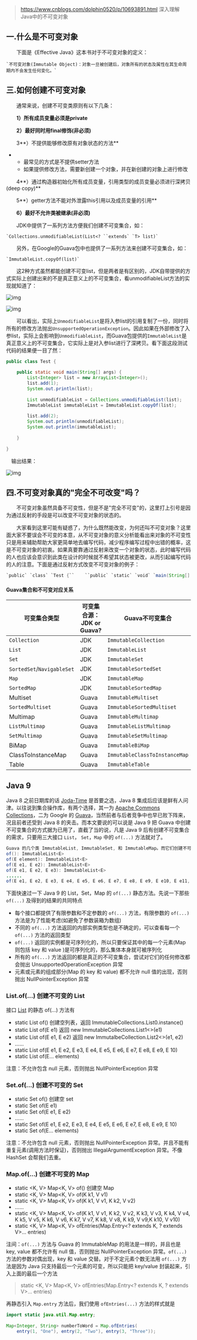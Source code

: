> https://www.cnblogs.com/dolphin0520/p/10693891.html 深入理解Java中的不可变对象



## 一.什么是不可变对象

　　下面是《Effective Java》这本书对于不可变对象的定义：

```
`不可变对象(Immutable Object)：对象一旦被创建后，对象所有的状态及属性在其生命周期内不会发生任何变化。`
```



## 三.如何创建不可变对象

　　通常来说，创建不可变类原则有以下几条：

　　**1）所有成员变量必须是private**

　　**2）最好同时用final修饰(非必须)**

　　3**）不提供能够修改原有对象状态的方法**

- - 最常见的方式是不提供setter方法
  - 如果提供修改方法，需要新创建一个对象，并在新创建的对象上进行修改

　　4**）通过构造器初始化所有成员变量，引用类型的成员变量必须进行深拷贝(deep copy)**

　　5**）getter方法不能对外泄露this引用以及成员变量的引用**

　　**6）最好不允许类被继承(非必须)**

　　JDK中提供了一系列方法方便我们创建不可变集合，如：

```
`Collections.unmodifiableList(List<? ``extends` `T> list)`
```

　　另外，在Google的Guava包中也提供了一系列方法来创建不可变集合，如：

```
`ImmutableList.copyOf(list)`
```

　　这2种方式虽然都能创建不可变list，但是两者是有区别的，JDK自带提供的方式实际上创建出来的不是真正意义上的不可变集合，看unmodifiableList方法的实现就知道了：

![img](asserts/ImmutableClass/288799-20190412084704863-1373867856.png)

![img](asserts/ImmutableClass/288799-20190412084714300-1627698632.png)

　　可以看出，实际上`UnmodifiableList`是将入参list的引用复制了一份，同时将所有的修改方法抛出`UnsupportedOperationException`。因此如果在外部修改了入参list，实际上会影响到`UnmodifiableList`，而Guava包提供的`ImmutableList`是真正意义上的不可变集合，它实际上是对入参list进行了深拷贝。看下面这段测试代码的结果便一目了然：

```java
public class Test {
 
    public static void main(String[] args) {
        List<Integer> list = new ArrayList<Integer>();
        list.add(1);
        System.out.println(list);
 
        List unmodifiableList = Collections.unmodifiableList(list);
        ImmutableList immutableList = ImmutableList.copyOf(list);
 
        list.add(2);
        System.out.println(unmodifiableList);
        System.out.println(immutableList);
 
    }
 
}
```

　输出结果：

![img](https://img2018.cnblogs.com/blog/288799/201904/288799-20190412084728875-849616707.png)





## 四.不可变对象真的"完全不可改变"吗？

　　不可变对象虽然具备不可变性，但是不是"完全不可变"的，这里打上引号是因为通过反射的手段是可以改变不可变对象的状态的。

　　大家看到这里可能有疑惑了，为什么既然能改变，为何还叫不可变对象？这里面大家不要误会不可变的本意，从不可变对象的意义分析能看出来对象的不可变性只是用来辅助帮助大家更简单地去编写代码，减少程序编写过程中出错的概率，这是不可变对象的初衷。如果真要靠通过反射来改变一个对象的状态，此时编写代码的人也应该会意识到此类在设计的时候就不希望其状态被更改，从而引起编写代码的人的注意。下面是通过反射方式改变不可变对象的例子：

```java
`public` `class` `Test {``    ``public` `static` `void` `main(String[] args) ``throws` `Exception {``        ``String s = ``"Hello World"``;``        ``System.out.println(``"s = "` `+ s);` `        ``Field valueFieldOfString = String.``class``.getDeclaredField(``"value"``);``        ``valueFieldOfString.setAccessible(``true``);` `        ``char``[] value = (``char``[]) valueFieldOfString.get(s);``        ``value[``5``] = ``'_'``;``        ``System.out.println(``"s = "` `+ s);``    ``}` `}`
```





#### **Guava集合和不可变对应关系**

| **可变集合类型**           | **可变集合源：JDK or Guava?** | **Guava不可变集合**           |
| -------------------------- | ----------------------------- | ----------------------------- |
| `Collection`               | JDK                           | `ImmutableCollection`         |
| `List`                     | JDK                           | `ImmutableList`               |
| `Set`                      | JDK                           | `ImmutableSet`                |
| `SortedSet`/`NavigableSet` | JDK                           | `ImmutableSortedSet`          |
| `Map`                      | JDK                           | `ImmutableMap`                |
| `SortedMap`                | JDK                           | `ImmutableSortedMap`          |
| Multiset                   | Guava                         | `ImmutableMultiset`           |
| `SortedMultiset`           | Guava                         | `ImmutableSortedMultiset`     |
| Multimap                   | Guava                         | `ImmutableMultimap`           |
| `ListMultimap`             | Guava                         | `ImmutableListMultimap`       |
| `SetMultimap`              | Guava                         | `ImmutableSetMultimap`        |
| BiMap                      | Guava                         | `ImmutableBiMap`              |
| ClassToInstanceMap         | Guava                         | `ImmutableClassToInstanceMap` |
| Table                      | Guava                         | `ImmutableTable`              |





## Java 9

Java 8 之前日期库的话 [Joda-Time](http://www.joda.org/joda-time/) 是首要之选，Java 8 集成后应该是鲜有人问津。以往说到集合操作库，有两个选择，其一为 [Apache Commons Collections](https://commons.apache.org/proper/commons-collections/)，二为 Google 的 [Guava](https://github.com/google/guava/wiki)，当然前者与后者竞争中也早已败下阵来，况且前者还受到 Java 8 的夹击。而本文要说的可以说是 Java 9 把 Guava 中创建不可变集合的方式据为已用了，直截了当的说，凡是 Java 9 后有创建不可变集合的需求，只要用三大接口 `List`， `Set`，`Map` 中的 `of(...)` 方法就对了。

```java
Guava 的几个类 ImmutableList, ImmutableSet, 和 ImmutableMap。而它们创建不可变集合的方式就是通过各自的 of(...) 方法，以 ImmutableList 为例(其余两个类也类似)，它有
of(): ImmutableList<E>
of(E element): ImmutableList<E>
of(E e1, E e2): ImmutableList<E>
of(E e1, E e2, E e3): ImmutableList<E>
......
of(E e1, E e2, E e3, E e4, E e5, E e6, E e7, E e8, E e9, E e10, E e11, E e12, E... others): ImmutableList<E>
```

下面快速过一下 Java 9 的 List，Set，Map 的 `of(...)` 静态方法。先说一下那些 `of(...)` 及得到的结果的共同特点

- 每个接口都提供了有限参数和不定参数的 `of(...)` 方法，有限参数的 `of(...)` 方法是为了性能考虑(如避免了参数装箱为数组)
- 不同的 `of(...)` 方法返回的内部实例类型也是不确定的，可以查看每一个 `of(...)` 方法的返回类型
- `of(...)` 返回的实例都是可序列化的，所以只要保证其中的每一个元素(Map 则包括  key 和  value )是可序列化的，那么集体本身就可被序列化
- 所有的 `of(...)` 方法返回的都是真正的不可变集合，尝试对它们的任何修改都会抛出 UnsupportedOperationException 异常
- 元素或元素的组成部分(Map 的 key 和 value) 都不允许 null 值的出现，否则抛出 NullPointerException 异常

### List.of(...) 创建不可变的 List

接口 [List](https://docs.oracle.com/javase/9/docs/api/java/util/List.html) 的静态 of(...) 方法有

- static <E> List<E> of()   创建空列表，返回 ImmutableCollections.List0.instance()
- static <E> List<E> of(E e1)    返回 new ImmutableCollections.List1<>(e1)
- static <E> List<E> of(E e1, E e2) 返回 new ImmutalbeCollection.List2<>(e1, e2)
- ......
- static <E> List<E> of(E e1, E e2, E e3, E e4, E e5, E e6, E e7, E e8, E e9, E 10)
- static <E> List<E> of(E... elements)

 注意：不允许包含 null 元素，否则抛出 NullPointerException 异常

### Set.of(...) 创建不可变的 Set

- static <E> Set<E> of()   创建空 set
- static <E> Set<E> of(E e1) 
- static <E> Set<E> of(E e1, E e2)
- ......
- static <E> Set<E> of(E e1, E e2, E e3, E e4, E e5, E e6, E e7, E e8, E e9, E 10)
- static <E> Set<E> of(E... elements)

注意：不允许包含 null 元素，否则抛出 NullPointerException 异常。并且不能有重复元素(调用方法时保证)，否则抛出 IllegalArgumentException 异常。不像  HashSet 会帮我们去重。

### Map.of(...) 创建不可变的  Map

- static <K, V> Map<K, V> of()  创建空 Map
- static <K, V> Map<K, V> of(K k1, V v1)
- static <K, V> Map<K, V> of(K k1, V v1, K k2, V v2)
- ......
- static <K, V> Map<K, V> of(K k1, V v1, K k2, V v2, K k3, V v3, K k4, V v4, K k5, V v5, K k6, V v6, K k7, V v7, K k8, V v8, K k9, V v9,K k10, V v10)
- static <K, V> Map<K, V> ofEntries(Map.Entry<? extends K, ? extends V>... entries) 

注间：`of(...)` 方法与  Guava 的 ImmutableMap 的用法是一样的，并且也是 key, value 都不允许有 null 值，否则抛出 NullPointerException 异常。`of(...)` 方法的参数对偶出现，key 和 value 交替。对于不定元素个数无法用 `of(...)` 方法是因为 Java 只支持最后一个元素的可变，所以只能把 key/value 封装起来，引入上面的最后一个方法

> static <K, V> Map<K, V> ofEntries(Map.Entry<? extends K, ? extends V>... entries)

再静态引入 `Map.entry` 方法后，我们使用 `ofEntries(...)` 方法的样式就是

```java
import static java.util.Map.entry;
 
Map<Integer, String> numberToWord = Map.ofEntries(
    entry(1, "One"), entry(2, "Two"), entry(3, "Three"));
```

